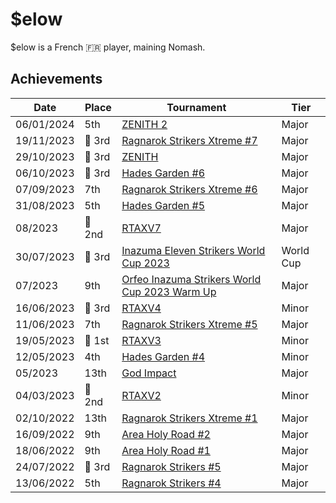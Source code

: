 # $elow

$elow is a French :fr: player, maining Nomash.

## Achievements

| Date | Place | Tournament | Tier |
| - | - | - | - |
| 06/01/2024 | 5th | [ZENITH 2](../../tournaments/misc/zenith2.md) | Major |
| 19/11/2023 |:3rd_place_medal: 3rd | [Ragnarok Strikers Xtreme #7](../../tournaments/ragna/ragnax7.md) | Major |
| 29/10/2023 |:3rd_place_medal: 3rd | [ZENITH](../../tournaments/misc/zenith1.md) | Major |
| 06/10/2023 |:3rd_place_medal: 3rd | [Hades Garden #6](../../tournaments/hg/hg6.md) | Major |
| 07/09/2023 | 7th | [Ragnarok Strikers Xtreme #6](../../tournaments/ragna/ragnax6.md) | Major |
| 31/08/2023 | 5th | [Hades Garden #5](../../tournaments/hg/hg5.md) | Major |
| 08/2023 |:2nd_place_medal: 2nd | [RTAXV7](../../tournaments/rtaxv/rtaxv7.md) | Major |
| 30/07/2023 |:3rd_place_medal: 3rd | [Inazuma Eleven Strikers World Cup 2023](../../tournaments/worldcup23.md) | World Cup |
| 07/2023 | 9th | [Orfeo Inazuma Strikers World Cup 2023 Warm Up](../../tournaments/misc/orfeowc.md) | Major |
| 16/06/2023 |:3rd_place_medal: 3rd | [RTAXV4](../../tournaments/rtaxv/rtaxv4.md) | Minor |
| 11/06/2023 | 7th | [Ragnarok Strikers Xtreme #5](../../tournaments/ragna/ragnax5.md) | Major |
| 19/05/2023 |:1st_place_medal: 1st | [RTAXV3](../../tournaments/rtaxv/rtaxv3.md) | Minor |
| 12/05/2023 | 4th | [Hades Garden #4](../../tournaments/hg/hg4.md) | Minor |
| 05/2023 | 13th | [God Impact](../../tournaments/misc/godimpact.md) | Major |
| 04/03/2023 |:2nd_place_medal: 2nd | [RTAXV2](../../tournaments/rtaxv/rtaxv2.md) | Minor |
| 02/10/2022 | 13th | [Ragnarok Strikers Xtreme #1](../../tournaments/ragna/ragnax1.md) | Major |
| 16/09/2022 | 9th | [Area Holy Road #2](../../tournaments/misc/holyroad2.md) | Major |
| 18/06/2022 | 9th | [Area Holy Road #1](../../tournaments/misc/holyroad1.md) | Major |
| 24/07/2022 |:3rd_place_medal: 3rd | [Ragnarok Strikers #5](../../tournaments/ragna/ragna5.md) | Major |
| 13/06/2022 | 5th | [Ragnarok Strikers #4](../../tournaments/ragna/ragna4.md) | Major |

